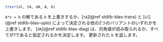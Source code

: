```julia
trsv!(ul, tA, dA, A, b)
```

`A*x = b` の解である `b` を上書きするか、[`tA`](@ref stdlib-blas-trans) と [`ul`](@ref stdlib-blas-uplo) によって決定される他の2つのバリアントのいずれかを上書きします。 [`dA`](@ref stdlib-blas-diag) は、対角値が読み取られるか、すべてが1であると仮定されるかを決定します。 更新された `b` を返します。
